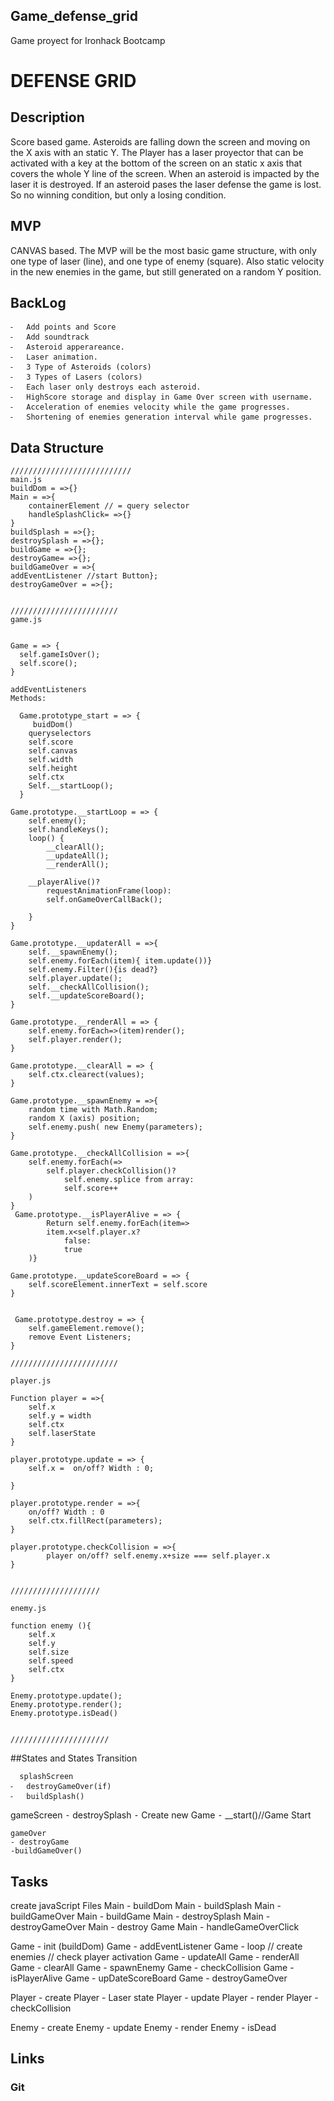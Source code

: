 ## Game_defense_grid
Game proyect for Ironhack Bootcamp


# DEFENSE GRID 

## Description
Score based game. Asteroids are falling down the screen and moving on the X axis with an static Y. The Player has a laser proyector that can be activated with a key at the bottom of the screen on an static x axis that covers the whole Y line of the screen. When an asteroid is impacted by the laser it is destroyed. If an asteroid pases the laser defense the game is lost. So no winning condition, but only a losing condition.

## MVP 

CANVAS based. The MVP will be the most basic game structure, with only one type of laser (line), and one type of enemy (square). Also static velocity in the new enemies in the game, but still generated on a random Y position.


## BackLog

	⁃	Add points and Score
	⁃	Add soundtrack
	⁃	Asteroid apperareance.
	⁃	Laser animation.
	⁃	3 Type of Asteroids (colors)
	⁃	3 Types of Lasers (colors)
	⁃	Each laser only destroys each asteroid.
	⁃	HighScore storage and display in Game Over screen with username.
	⁃	Acceleration of enemies velocity while the game progresses.
	⁃	Shortening of enemies generation interval while game progresses.

## Data Structure

````
///////////////////////////
main.js
buildDom = =>{}
Main = =>{
 	containerElement // = query selector
	handleSplashClick= =>{}
}
buildSplash = =>{};
destroySplash = =>{};
buildGame = =>{};
destroyGame= =>{};
buildGameOver = =>{
addEventListener //start Button};
destroyGameOver = =>{};


////////////////////////
game.js


Game = => {
  self.gameIsOver();
  self.score();
}

addEventListeners
Methods:

  Game.prototype_start = => {
 	 buidDom()
  	queryselectors
  	self.score
  	self.canvas
  	self.width
  	self.height
  	self.ctx
  	Self.__startLoop();
  }

Game.prototype.__startLoop = => {
	self.enemy();
	self.handleKeys();
	loop() {
		__clearAll();
		__updateAll();
		__renderAll();
	
	__playerAlive()?
		requestAnimationFrame(loop):
		self.onGameOverCallBack();
		
	}
}
 
Game.prototype.__updaterAll = =>{
	self.__spawnEnemy();
	self.enemy.forEach(item){ item.update())}
	self.enemy.Filter(){is dead?}
	self.player.update();
	self.__checkAllCollision();
	self.__updateScoreBoard();
}

Game.prototype.__renderAll = => {
	self.enemy.forEach=>(item)render();
	self.player.render();
}

Game.prototype.__clearAll = => {
	self.ctx.clearect(values);
}

Game.prototype.__spawnEnemy = =>{
 	random time with Math.Random;
	random X (axis) position;
	self.enemy.push( new Enemy(parameters);
}

Game.prototype.__checkAllCollision = =>{
	self.enemy.forEach(=>
		self.player.checkCollision()?
			self.enemy.splice from array:
			self.score++
	)	
}
 Game.prototype.__isPlayerAlive = => {
        Return self.enemy.forEach(item=>
		item.x<self.player.x? 
			false:
			true
	)}

Game.prototype.__updateScoreBoard = => {
	self.scoreElement.innerText = self.score
}


 Game.prototype.destroy = => {
	self.gameElement.remove();
	remove Event Listeners;
}

////////////////////////

player.js

Function player = =>{
	self.x 
	self.y = width
	self.ctx
	self.laserState
}
 
player.prototype.update = => {
	self.x =  on/off? Width : 0;
	
}

player.prototype.render = =>{
	on/off? Width : 0
	self.ctx.fillRect(parameters);
}

player.prototype.checkCollision = =>{
        player on/off? self.enemy.x+size === self.player.x
}


////////////////////

enemy.js

function enemy (){
	self.x
	self.y
	self.size
	self.speed
	self.ctx
}

Enemy.prototype.update();
Enemy.prototype.render();
Enemy.prototype.isDead()


//////////////////////

````

##States and States Transition

      splashScreen
	⁃	destroyGameOver(if)
	⁃	buildSplash()

gameScreen
	⁃	destroySplash
	⁃	Create new Game
	⁃	__start()//Game Start

	gameOver
	- destroyGame
	-buildGameOver()

## Tasks

create javaScript Files
Main - buildDom
Main - buildSplash
Main - buildGameOver
Main - buildGame
Main - destroySplash
Main - destroyGameOver
Main - destroy Game
Main - handleGameOverClick

Game - init (buildDom)
Game - addEventListener
Game - loop // create enemies // check player activation
Game - updateAll
Game - renderAll
Game - clearAll
Game - spawnEnemy
Game - checkCollision
Game - isPlayerAlive
Game - upDateScoreBoard
Game - destroyGameOver

Player - create 
Player - Laser state
Player - update
Player - render
Player - checkCollision

Enemy - create
Enemy - update
Enemy - render
Enemy - isDead



## Links

### Git
